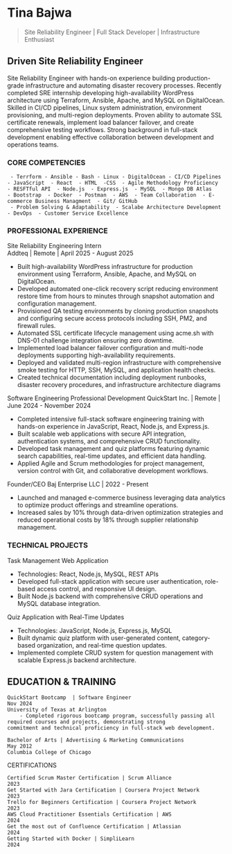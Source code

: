 # Tina Bajwa

>Site Reliability Engineer | Full Stack Developer | Infrastructure Enthusiast

## Driven Site Reliability Engineer
Site Reliability Engineer with hands-on experience building production-grade infrastructure and automating disaster recovery processes. Recently
completed SRE internship developing high-availability WordPress architecture using Terraform, Ansible, Apache, and MySQL on DigitalOcean. Skilled in
CI/CD pipelines, Linux system administration, environment provisioning, and multi-region deployments. Proven ability to automate SSL certificate
renewals, implement load balancer failover, and create comprehensive testing workflows. Strong background in full-stack development enabling effective
collaboration between development and operations teams.

### CORE COMPETENCIES
     - Terrform - Ansible - Bash - Linux - DigitalOcean - CI/CD Pipelines - JavaScript  - React  - HTML  -CSS  - Agile Methodology Proficiency  - RESFTful API  - Node.js  - Express.js  - MySQL  - Mongo DB Atlas    - Bootstrap  - Docker  - Postman  - AWS  - Team Collaboration  - E-commerce Business Managment  - Git/ GitHub  
     - Problem Solving & Adaptability  - Scalabe Architecture Development  - DevOps  - Customer Service Excellence

### PROFESSIONAL EXPERIENCE
Site Reliability Engineering Intern  
Addteq | Remote | April 2025 - August 2025

- Built high-availability WordPress infrastructure for production environment using Terraform, Ansible, Apache, and MySQL on DigitalOcean.
- Developed automated one-click recovery script reducing environment restore time from hours to minutes through snapshot automation and configuration management.
- Provisioned QA testing environments by cloning production snapshots and configuring secure access protocols including SSH, PM2, and firewall rules.
- Automated SSL certificate lifecycle management using acme.sh with DNS-01 challenge integration ensuring zero downtime.
- Implemented load balancer failover configuration and multi-node deployments supporting high-availability requirements.
- Deployed and validated multi-region infrastructure with comprehensive smoke testing for HTTP, SSH, MySQL, and application health checks.
- Created technical documentation including deployment runbooks, disaster recovery procedures, and infrastructure architecture diagrams

Software Engineering Professional Development 
QuickStart Inc. | Remote | June 2024 - November 2024

- Completed intensive full-stack software engineering training with hands-on experience in JavaScript, React, Node.js, and Express.js.
- Built scalable web applications with secure API integration, authentication systems, and comprehensive CRUD functionality.
- Developed task management and quiz platforms featuring dynamic search capabilities, real-time updates, and efficient data handling.
- Applied Agile and Scrum methodologies for project management, version control with Git, and collaborative development workflows.

Founder/CEO 
Baj Enterprise LLC | 2022 - Present
- Launched and managed e-commerce business leveraging data analytics to optimize product offerings and streamline operations.
- Increased sales by 10% through data-driven optimization strategies and reduced operational costs by 18% through supplier relationship management.


### TECHNICAL PROJECTS
Task Management Web Application
  - Technologies: React, Node.js, MySQL, REST APIs
- Developed full-stack application with secure user authentication, role-based access control, and responsive UI design.
- Built Node.js backend with comprehensive CRUD operations and MySQL database integration.
  
Quiz Application with Real-Time Updates
  - Technologies: JavaScript, Node.js, Express.js, MySQL
- Built dynamic quiz platform with user-generated content, category-based organization, and real-time question updates.
- Implemented complete CRUD system for question management with scalable Express.js backend architecture.


## EDUCATION & TRAINING
 
    QuickStart Bootcamp  | Software Engineer                                                                    Nov 2024
    University of Texas at Arlington
        - Completed rigorous bootcamp program, successfully passing all required courses and projects, demonstrating strong           commitment and technical proficiency in full-stack web development.

    Bachelor of Arts | Advertising & Marketing Communications                                                    May 2012
    Columbia College of Chicago

CERTIFICATIONS

    Certified Scrum Master Certification | Scrum Alliance                                                            2023
    Get Started with Jara Certification | Coursera Project Network                                                   2023
    Trello for Beginners Certification | Coursera Project Network                                                    2023
    AWS Cloud Practitioner Essentials Certification | AWS                                                            2024
    Get the most out of Confluence Certification | Atlassian                                                         2024
    Getting Started with Docker | SimpliLearn                                                                        2024


<!--
**Tea-naa/Tea-naa** is a ✨ _special_ ✨ repository because its `README.md` (this file) appears on your GitHub profile.

Here are some ideas to get you started:

- 🔭 I’m currently working on ...
- 🌱 I’m currently learning ...
- 👯 I’m looking to collaborate on ...
- 🤔 I’m looking for help with ...
- 💬 Ask me about ...
- 📫 How to reach me: ...
- 😄 Pronouns: ...
- ⚡ Fun fact: ...
-->
